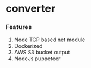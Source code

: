 # converter

### Features

1. Node TCP based net module
2. Dockerized
3. AWS S3 bucket output
4. NodeJs puppeteer